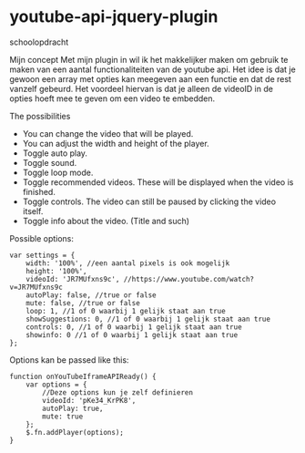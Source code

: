 # youtube-api-jquery-plugin
schoolopdracht


Mijn concept
Met mijn plugin in wil ik het makkelijker maken om gebruik te maken van een aantal
functionaliteiten van de youtube api. Het idee is dat je gewoon een array met opties kan
meegeven aan een functie en dat de rest vanzelf gebeurd. Het voordeel hiervan is dat je alleen
de videoID in de opties hoeft mee te geven om een video te embedden.

The possibilities

- You can change the video that will be played.
- You can adjust the width and height of the player.
- Toggle auto play.
- Toggle sound.
- Toggle loop mode.
- Toggle recommended videos. These will be displayed when the video is finished.
- Toggle controls. The video can still be paused by clicking the video itself.
- Toggle info about the video. (Title and such)

Possible options:
```
var settings = {
	width: '100%', //een aantal pixels is ook mogelijk
	height: '100%',
	videoId: 'JR7MUfxns9c', //https://www.youtube.com/watch?v=JR7MUfxns9c
	autoPlay: false, //true or false
	mute: false, //true or false
	loop: 1, //1 of 0 waarbij 1 gelijk staat aan true
	showSuggestions: 0, //1 of 0 waarbij 1 gelijk staat aan true
	controls: 0, //1 of 0 waarbij 1 gelijk staat aan true
	showinfo: 0 //1 of 0 waarbij 1 gelijk staat aan true
};
```
Options kan be passed like this:
```
function onYouTubeIframeAPIReady() {
	var options = {
		//Deze options kun je zelf definieren
		videoId: 'pKe34_KrPK8',
		autoPlay: true,
		mute: true
	};
	$.fn.addPlayer(options);
}
```
